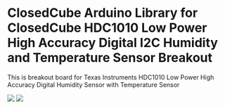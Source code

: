 ClosedCube Arduino Library for
ClosedCube HDC1010 Low Power High Accuracy Digital I2C Humidity and Temperature Sensor Breakout
===============================================================================================

This is breakout board for Texas Instruments HDC1010 Low Power High Accuracy Digital Humidity Sensor with Temperature Sensor 


[![](https://github.com/closedcube/ClosedCube_HDC1010_Arduino/blob/master/images/B011_HDC1010_Pic1.jpg)](https://www.tindie.com/stores/closedcube/)
[![](https://github.com/closedcube/ClosedCube_HDC1010_Arduino/blob/master/images/B011_HDC1010_Pic2.jpg)](https://www.tindie.com/stores/closedcube/)




